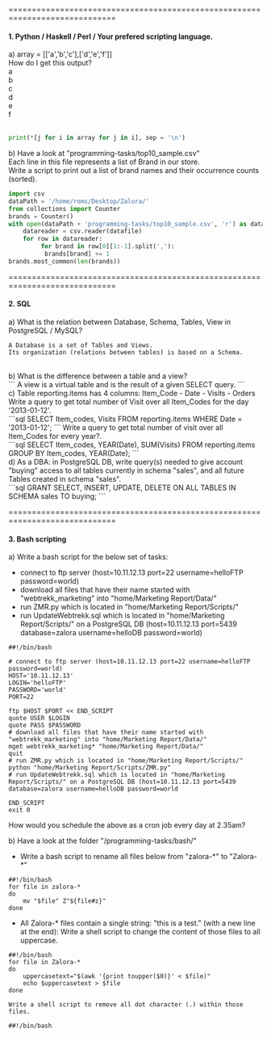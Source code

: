=============================================================================
#### 1. Python / Haskell / Perl / Your prefered scripting language.<br>
a) array = [['a','b','c'],['d','e','f']]<br>
How do I get this output?<br>
a<br>
b<br>
c<br>
d<br>
e<br>
f<br>
<br>
```python
print(*[j for i in array for j in i], sep = '\n')
```

b) Have a look at "programming-tasks/top10_sample.csv"<br>
Each line in this file represents a list of Brand in our store.<br>
Write a script to print out a list of brand names and their occurrence counts (sorted).<br>
```python
import csv
dataPath = '/home/roms/Desktop/Zalora/'
from collections import Counter
brands = Counter()
with open(dataPath + 'programming-tasks/top10_sample.csv', 'r') as datafile:
    datareader = csv.reader(datafile)
    for row in datareader:
    	 for brand in row[0][1:-1].split(','):
          brands[brand] += 1
brands.most_common(len(brands))
```

=============================================================================
#### 2. SQL<br>
a) What is the relation between Database, Schema, Tables, View in PostgreSQL / MySQL?<br>
```
A Database is a set of Tables and Views. 
Its organization (relations between tables) is based on a Schema.
```
<br>
b) What is the difference between a table and a view?<br>
```
A view is a virtual table and is the result of a given SELECT query.
```
<br>
c) Table reporting.items has 4 columns: Item_Code - Date - Visits - Orders<br>
Write a query to get total number of Visit over all Item_Codes for the day '2013-01-12'.<br>
```sql
SELECT Item_codes, Visits
FROM reporting.items
WHERE Date = '2013-01-12';
```
Write a query to get total number of visit over all Item_Codes for every year?.<br>
```sql
SELECT Item_codes, YEAR(Date), SUM(Visits)
FROM reporting.items
GROUP BY Item_codes, YEAR(Date);
```
<br>
d) As a DBA: in PostgreSQL DB, write query(s) needed to give account "buying" access to all tables currently in schema "sales", and all future Tables created in schema "sales".<br>
```sql
GRANT SELECT, INSERT, UPDATE, DELETE
ON ALL TABLES 
IN SCHEMA sales 
TO buying;
```

=============================================================================
#### 3. Bash scripting<br>
a) Write a bash script for the below set of tasks:<br>
- connect to ftp server (host=10.11.12.13 port=22 username=helloFTP password=world)
- download all files that have their name started with "webtrekk_marketing" into "home/Marketing Report/Data/"
- run ZMR.py which is located in "home/Marketing Report/Scripts/"
- run UpdateWebtrekk.sql which is located in "home/Marketing Report/Scripts/" on a PostgreSQL DB (host=10.11.12.13 port=5439 database=zalora username=helloDB password=world)
```shell
##!/bin/bash

# connect to ftp server (host=10.11.12.13 port=22 username=helloFTP password=world)
HOST='10.11.12.13'
LOGIN='helloFTP'
PASSWORD='world'
PORT=22

ftp $HOST $PORT << END_SCRIPT
quote USER $LOGIN
quote PASS $PASSWORD
# download all files that have their name started with "webtrekk_marketing" into "home/Marketing Report/Data/"
mget webtrekk_marketing* "home/Marketing Report/Data/"
quit
# run ZMR.py which is located in "home/Marketing Report/Scripts/"
python "home/Marketing Report/Scripts/ZMR.py"
# run UpdateWebtrekk.sql which is located in "home/Marketing Report/Scripts/" on a PostgreSQL DB (host=10.11.12.13 port=5439 database=zalora username=helloDB password=world

END_SCRIPT
exit 0
```
How would you schedule the above as a cron job every day at 2.35am?

b) Have a look at the folder "/programming-tasks/bash/"
- Write a bash script to rename all files below from "zalora-\*" to "Zalora-\*"
```shell
##!/bin/bash
for file in zalora-*
do 
	mv "$file" Z"${file#z}"
done
```
- All Zalora-* files contain a single string: "this is a test." (with a new line at the end):
    Write a shell script to change the content of those files to all uppercase.
```shell
##!/bin/bash
for file in Zalora-*
do
	uppercasetext="$(awk '{print toupper($0)}' < $file)"
	echo $uppercasetext > $file
done
```

    Write a shell script to remove all dot character (.) within those files.
```shell
##!/bin/bash

```
